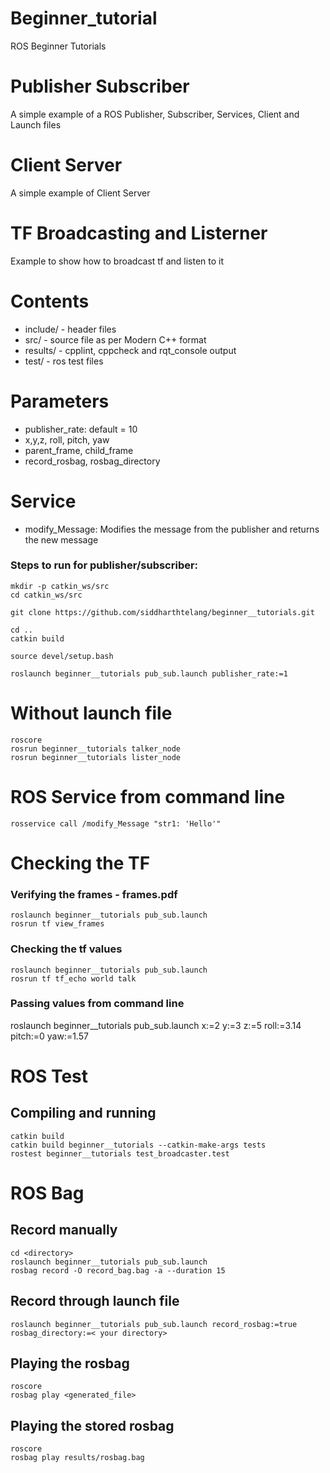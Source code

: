# Beginner_tutorial
ROS Beginner Tutorials

# Publisher Subscriber
A simple example of a ROS Publisher, Subscriber, Services, Client and Launch files

# Client Server
A simple example of Client Server

# TF Broadcasting and Listerner
Example to show how to broadcast tf and listen to it

# Contents
- include/ - header files
- src/ - source file as per Modern C++ format
- results/ - cpplint, cppcheck and rqt_console output
- test/ - ros test files

# Parameters
- publisher_rate: default = 10
- x,y,z, roll, pitch, yaw
- parent_frame, child_frame
- record_rosbag, rosbag_directory

# Service
- modify_Message: Modifies the message from the publisher and returns the new message

### Steps to run for publisher/subscriber:
```
mkdir -p catkin_ws/src
cd catkin_ws/src

git clone https://github.com/siddharthtelang/beginner__tutorials.git

cd ..
catkin build

source devel/setup.bash

roslaunch beginner__tutorials pub_sub.launch publisher_rate:=1
```

# Without launch file
```
roscore
rosrun beginner__tutorials talker_node
rosrun beginner__tutorials lister_node
```

# ROS Service from command line
```
rosservice call /modify_Message "str1: 'Hello'"
```

# Checking the TF
### Verifying the frames - frames.pdf
```
roslaunch beginner__tutorials pub_sub.launch
rosrun tf view_frames
```
### Checking the tf values
```
roslaunch beginner__tutorials pub_sub.launch
rosrun tf tf_echo world talk
```
### Passing values from command line
roslaunch beginner__tutorials pub_sub.launch x:=2 y:=3 z:=5 roll:=3.14 pitch:=0 yaw:=1.57

# ROS Test
## Compiling and running
```
catkin build
catkin build beginner__tutorials --catkin-make-args tests
rostest beginner__tutorials test_broadcaster.test
```

# ROS Bag
## Record manually
```
cd <directory>
roslaunch beginner__tutorials pub_sub.launch
rosbag record -O record_bag.bag -a --duration 15
```

## Record through launch file
```
roslaunch beginner__tutorials pub_sub.launch record_rosbag:=true rosbag_directory:=< your directory>
```

## Playing the rosbag
```
roscore
rosbag play <generated_file>
```

## Playing the stored rosbag
```
roscore
rosbag play results/rosbag.bag
```